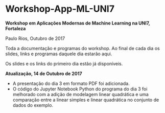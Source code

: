 # Workshop-App-ML-UNI7

**Workshop em Aplicações Modernas de Machine Learning na UNI7, Fortaleza** 

Paulo Rios, Outubro de 2017

Toda a documentação e programas do workshop. Ao final de cada dia os slides, links e programas daquele dia estarão aqui.

Os slides e os links do primeiro dia estão já disponíveis.

**Atualização, 14 de Outubro de 2017**

- A presentação do dia 3 em formato PDF foi adicionada.
- O código do Jupyter Notebook Python do programa do dia 3 foi melhorado com a adição de modelagem linear quadrática e uma comparação entre a linear simples e linear quadrática no conjunto de dados do exemplo.

